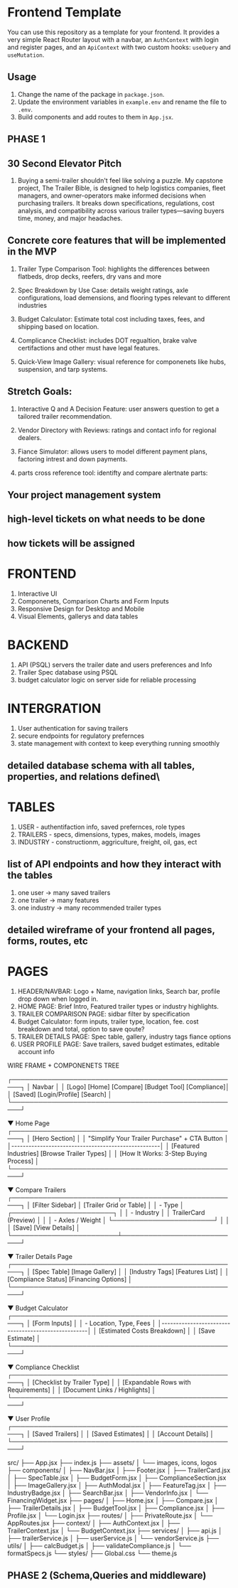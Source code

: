 # Frontend Template

You can use this repository as a template for your frontend. It provides a very simple
React Router layout with a navbar, an `AuthContext` with login and register pages, and an
`ApiContext` with two custom hooks: `useQuery` and `useMutation`.

## Usage

1. Change the name of the package in `package.json`.
2. Update the environment variables in `example.env` and rename the file to `.env`.
3. Build components and add routes to them in `App.jsx`.


## PHASE 1
## 30 Second Elevator Pitch
1. Buying a semi-trailer shouldn't feel like solving a puzzle. My capstone project, The Trailer Bible, is designed to help logistics companies, fleet managers, and owner-operators make informed decisions when purchasing trailers. It breaks down specifications, regulations, cost analysis, and compatibility across various trailer types—saving buyers time, money, and major headaches.

## Concrete core features that will be implemented in the MVP
1. Trailer Type Comparison Tool:
highlights the differences between flatbeds, drop decks, reefers, dry vans and more

2. Spec Breakdown by Use Case:
details weight ratings, axle configurations, load demensions, and flooring types 
relevant to different industries

3. Budget Calculator:
Estimate total cost including taxes, fees, and shipping based on location.

4. Complicance Checklist:
includes DOT regualtion, brake valve certifactions and other must have legal features.

5. Quick-View Image Gallery:
visual reference for componenets like hubs, suspension, and tarp systems.

## Stretch Goals:
1. Interactive Q and A Decision Feature:
user answers question to get a tailored trailer recommendation.

2. Vendor Directory with Reviews:
ratings and contact info for regional dealers.

3. Fiance Simulator:
allows users to model different payment plans, factoring intrest and down payments.

4. parts cross reference tool:
identifty and compare alertnate parts:


## Your project management system
## high-level tickets on what needs to be done
## how tickets will be assigned

 # FRONTEND
 1. Interactive UI
 2. Componenets, Comparison Charts and Form Inputs
 3. Responsive Design for Desktop and Mobile
 4. Visual Elements, gallerys and data tables

 # BACKEND
 1. API (PSQL) servers the trailer date and users preferences and Info
 2. Trailer Spec database using PSQL
 3. budget calculator logic on server side for reliable processing

 # INTERGRATION 
 1. User authentication for saving trailers
 2. secure endpoints for regulatory prefernces 
 3. state management with context to keep everything running smoothly


 ## detailed database schema with all tables, properties, and relations defined\
  # TABLES
  1. USER - authentifaction info, saved prefernces, role types
  2. TRAILERS - specs, dimensions, types, makes, models, images
  3. INDUSTRY - constructionm, aggriculture, freight, oil, gas, ect

## list of API endpoints and how they interact with the tables
1. one user -> many saved trailers
2. one trailer -> many features
3. one industry -> many recommended trailer types

## detailed wireframe of your frontend all pages, forms, routes, etc
# PAGES
1. HEADER/NAVBAR: Logo + Name, navigation links, Search bar, profile drop down when logged in. 
2. HOME PAGE: Brief Intro, Featured trailer types or industry highlights.
3. TRAILER COMPARISON PAGE: sidbar filter by specification
4. Budget Calculator: form inputs, trailer type, location, fee. cost breakdown and total, option to save qoute?
5. TRAILER DETAILS PAGE: Spec table, gallery, industry tags fiance options
6. USER PROFILE PAGE: Save trailers, saved budget estimates, editable account info

WIRE FRAME + COMPONENETS TREE

┌────────────────────────────────────────────────────┐
│                        Navbar                      │
│  [Logo] [Home] [Compare] [Budget Tool] [Compliance]│
│        [Saved] [Login/Profile] [Search]           │
└────────────────────────────────────────────────────┘

▼ Home Page
┌────────────────────────────────────────────────────┐
│ [Hero Section]                                     │
│  "Simplify Your Trailer Purchase" + CTA Button     │
│----------------------------------------------------│
│ [Featured Industries] [Browse Trailer Types]       │
│ [How It Works: 3-Step Buying Process]              │
└────────────────────────────────────────────────────┘

▼ Compare Trailers
┌────────────────────────┬───────────────────────────┐
│ [Filter Sidebar]       │ [Trailer Grid or Table]   │
│ - Type                 │ ┌───────────────────────┐ │
│ - Industry             │ │ TrailerCard (Preview) │ │
│ - Axles / Weight       │ └───────────────────────┘ │
│                        │ [Save] [View Details]     │
└────────────────────────┴───────────────────────────┘

▼ Trailer Details Page
┌────────────────────────────────────────────────────┐
│ [Spec Table] [Image Gallery]                       │
│ [Industry Tags] [Features List]                    │
│ [Compliance Status] [Financing Options]            │
└────────────────────────────────────────────────────┘

▼ Budget Calculator
┌────────────────────────────────────────────────────┐
│ [Form Inputs]                                      │
│ - Location, Type, Fees                             │
│----------------------------------------------------│
│ [Estimated Costs Breakdown]                        │
│ [Save Estimate]                                    │
└────────────────────────────────────────────────────┘

▼ Compliance Checklist
┌────────────────────────────────────────────────────┐
│ [Checklist by Trailer Type]                        │
│ [Expandable Rows with Requirements]                │
│ [Document Links / Highlights]                      │
└────────────────────────────────────────────────────┘

▼ User Profile
┌────────────────────────────────────────────────────┐
│ [Saved Trailers]                                   │
│ [Saved Estimates]                                  │
│ [Account Details]                                  │
└────────────────────────────────────────────────────┘


src/
├── App.jsx
├── index.js
├── assets/
│   └── images, icons, logos
├── components/
│   ├── NavBar.jsx
│   ├── Footer.jsx
│   ├── TrailerCard.jsx
│   ├── SpecTable.jsx
│   ├── BudgetForm.jsx
│   ├── ComplianceSection.jsx
│   ├── ImageGallery.jsx
│   ├── AuthModal.jsx
│   ├── FeatureTag.jsx
│   ├── IndustryBadge.jsx
│   ├── SearchBar.jsx
│   ├── VendorInfo.jsx
│   └── FinancingWidget.jsx
├── pages/
│   ├── Home.jsx
│   ├── Compare.jsx
│   ├── TrailerDetails.jsx
│   ├── BudgetTool.jsx
│   ├── Compliance.jsx
│   ├── Profile.jsx
│   └── Login.jsx
├── routes/
│   ├── PrivateRoute.jsx
│   └── AppRoutes.jsx
├── context/
│   ├── AuthContext.jsx
│   ├── TrailerContext.jsx
│   └── BudgetContext.jsx
├── services/
│   ├── api.js 
│   ├── trailerService.js
│   ├── userService.js
│   └── vendorService.js
├── utils/
│   ├── calcBudget.js
│   ├── validateCompliance.js
│   └── formatSpecs.js
└── styles/
    ├── Global.css
    └── theme.js

## PHASE 2 (Schema,Queries and middleware)




